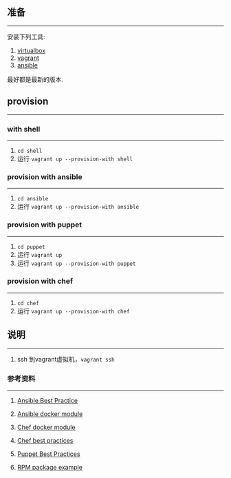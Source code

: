 ## 准备
---
安装下列工具:

1. [virtualbox](https://www.virtualbox.org/wiki/Downloads)
2. [vagrant](https://www.vagrantup.com/downloads.html)
3. [ansible](https://www.ansible.com/)

最好都是最新的版本.

## provision
---

### with shell
---
1. `cd shell`
2. 运行 `vagrant up --provision-with shell`

### provision with ansible
---
1. `cd ansible`
2. 运行 `vagrant up --provision-with ansible`

### provision with puppet
---
1. `cd puppet`
2. 运行 `vagrant up`
3. 运行 `vagrant up --provision-with puppet`

### provision with chef
---
1. `cd chef`
2. 运行 `vagrant up --provision-with chef`

## 说明
----
1. ssh 到vagrant虚拟机，`vagrant ssh`

### 参考资料
---
1. [Ansible Best Practice](https://www.ansible.com/blog/ansible-best-practices-essentials)

2. [Ansible docker module](http://docs.ansible.com/ansible/docker_module.html)

3. [Chef docker module](https://github.com/chef-cookbooks/docker)

4. [Chef best practices](https://github.com/pulseenergy/chef-style-guide)

5. [Puppet Best Practices](http://dl.finebook.ir/book/61/14308.pdf)

6. [RPM package example](https://github.com/iambowen/bbs_team_b/blob/master/bbs.spec)